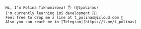     Hi, I’m Polina Tikhomirova! 🖐 (@tpolinas) 
     I'm currently learning iOS development 🔨📱
     Feel free to drop me a line at t_polinas@icloud.com 📩 
     Also you can reach me in [Telegram](https://t.me/t_polinas) 
